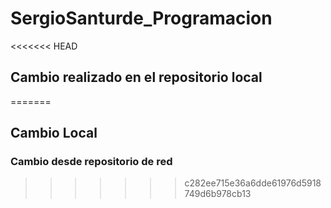 # SergioSanturde_Programacion

<<<<<<< HEAD
## Cambio realizado en el repositorio local
=======
## Cambio Local

### Cambio desde repositorio de red
>>>>>>> c282ee715e36a6dde61976d5918749d6b978cb13
